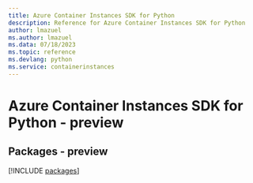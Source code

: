 ```yaml
---
title: Azure Container Instances SDK for Python
description: Reference for Azure Container Instances SDK for Python
author: lmazuel
ms.author: lmazuel
ms.data: 07/18/2023
ms.topic: reference
ms.devlang: python
ms.service: containerinstances
---
```

# Azure Container Instances SDK for Python - preview
## Packages - preview
[!INCLUDE [packages](container-instances-index.md)]